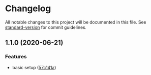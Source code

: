 # Changelog

All notable changes to this project will be documented in this file. See [standard-version](https://github.com/conventional-changelog/standard-version) for commit guidelines.

## 1.1.0 (2020-06-21)


### Features

* basic setup ([57c141a](https://github.com/manablox/mana-cli/commit/57c141a5c8728b470a812dc3f98276020cf19a8f))
